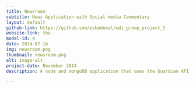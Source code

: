 ```yaml
---
title: Newsroom
subtitle: News Application with Social media Commentary
layout: default
github-link: https://github.com/psbadewal/wdi_group_project_3
website-link: tba
modal-id: 4
date: 2014-07-16
img: newsroom.png
thumbnail: newsroom.png
alt: image-alt
project-date: November 2014
description: A node and mongoDB application that uses the Guardian API, twitter API and Aylien API to create a rolling news website with social media commentary.

---
```

